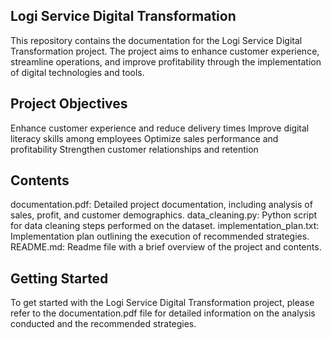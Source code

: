 ## Logi Service Digital Transformation
This repository contains the documentation for the Logi Service Digital Transformation project. The project aims to enhance customer experience, streamline operations, and improve profitability through the implementation of digital technologies and tools.

## Project Objectives

Enhance customer experience and reduce delivery times
Improve digital literacy skills among employees
Optimize sales performance and profitability
Strengthen customer relationships and retention

## Contents
documentation.pdf: Detailed project documentation, including analysis of sales, profit, and customer demographics.
data_cleaning.py: Python script for data cleaning steps performed on the dataset.
implementation_plan.txt: Implementation plan outlining the execution of recommended strategies.
README.md: Readme file with a brief overview of the project and contents.

## Getting Started

To get started with the Logi Service Digital Transformation project, please refer to the documentation.pdf file for detailed information on the analysis conducted and the recommended strategies. 
